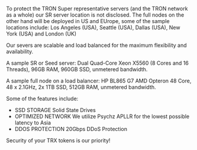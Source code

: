 To protect the TRON Super representative servers (and the TRON network as a whole) our SR server location is not disclosed. The full nodes on the other hand will be deployed in US and EUrope, some of the sample locations include:
Los Angeles (USA), Seattle (USA), Dallas (USA), New York (USA) and London (UK)


Our severs are scalable and load balanced for the maximum flexibility and availability.

A sample SR or Seed server: Dual Quad-Core Xeon X5560 (8 Cores and 16 Threads), 96GB RAM, 960GB SSD, unmetered bandwidth.

A sample full node on a load balancer:
HP BL865 G7 AMD Opteron 48 Core, 48 x 2.1GHz,  2x 1TB SSD, 512GB RAM, unmetered bandwidth.

Some of the features include:
 - SSD STORAGE
    Solid State Drives
 - OPTIMIZED NETWORK
    We utilize Psychz APLLR for the lowest possible latency to Asia
- DDOS PROTECTION
    20Gbps DDoS Protection
    
    
 Security of your TRX tokens is our priority!
